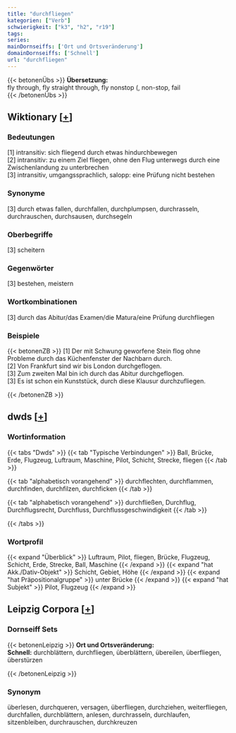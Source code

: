 ```yaml
---
title: "durchfliegen"
kategorien: ["Verb"]
schwierigkeit: ["k3", "h2", "r19"]
tags:
series:
mainDornseiffs: ['Ort und Ortsveränderung']
domainDornseiffs: ['Schnell']
url: "durchfliegen"
---
```


{{< betonenÜbs >}}
**Übersetzung:**  
fly through, fly straight through, fly nonstop (, non-stop, fail  
{{< /betonenÜbs >}}

## Wiktionary [[+](https://de.wiktionary.org/wiki/durchfliegen)]

### Bedeutungen
[1] intransitiv: sich fliegend durch etwas hindurchbewegen  
[2] intransitiv: zu einem Ziel fliegen, ohne den Flug unterwegs durch eine Zwischenlandung zu unterbrechen  
[3] intransitiv, umgangssprachlich, salopp: eine Prüfung nicht bestehen  

### Synonyme
[3] durch etwas fallen, durchfallen, durchplumpsen, durchrasseln, durchrauschen, durchsausen, durchsegeln  

### Oberbegriffe
[3] scheitern  

### Gegenwörter
[3] bestehen, meistern  

### Wortkombinationen
[3] durch das Abitur/das Examen/die Matura/eine Prüfung durchfliegen  

### Beispiele
{{< betonenZB >}}
[1] Der mit Schwung geworfene Stein flog ohne Probleme durch das Küchenfenster der Nachbarn durch.  
[2] Von Frankfurt sind wir bis London durchgeflogen.  
[3] Zum zweiten Mal bin ich durch das Abitur durchgeflogen.  
[3] Es ist schon ein Kunststück, durch diese Klausur durchzufliegen.  

{{< /betonenZB >}}


## dwds [[+](https://www.dwds.de/wb/durchfliegen)]

### Wortinformation
{{< tabs "Dwds" >}}
{{< tab "Typische Verbindungen" >}}
Ball, Brücke, Erde, Flugzeug, Luftraum, Maschine, Pilot, Schicht, Strecke, fliegen
{{< /tab >}}

{{< tab "alphabetisch vorangehend" >}}
durchflechten, durchflammen, durchfinden, durchfilzen, durchficken
{{< /tab >}}

{{< tab "alphabetisch vorangehend" >}}
durchfließen, Durchflug, Durchflugsrecht, Durchfluss, Durchflussgeschwindigkeit
{{< /tab >}}

{{< /tabs >}}

### Wortprofil
{{< expand "Überblick" >}} Luftraum, Pilot, fliegen, Brücke, Flugzeug, Schicht, Erde, Strecke, Ball, Maschine {{< /expand >}}
{{< expand "hat Akk./Dativ-Objekt" >}} Schicht, Gebiet, Höhe {{< /expand >}}
{{< expand "hat Präpositionalgruppe" >}} unter Brücke {{< /expand >}}
{{< expand "hat Subjekt" >}} Pilot, Flugzeug {{< /expand >}}

## Leipzig Corpora [[+](https://corpora.uni-leipzig.de/en/res?word=durchfliegen&corpusId=deu_newscrawl-public_2018)]

### Dornseiff Sets
{{< betonenLeipzig >}}
**Ort und Ortsveränderung:**  
**Schnell:** durchblättern, durchfliegen, überblättern, übereilen, überfliegen, überstürzen  

{{< /betonenLeipzig >}}

### Synonym
überlesen, durchqueren, versagen, überfliegen, durchziehen, weiterfliegen, durchfallen, durchblättern, anlesen, durchrasseln, durchlaufen, sitzenbleiben, durchrauschen, durchkreuzen

